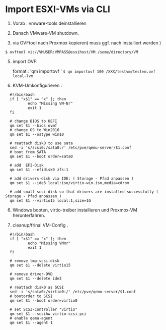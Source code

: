 # Import ESXI-VMs via CLI

1) Vorab : vmware-tools deinstallieren
2) Danach VMware-VM shutdown.

3) via OVFtool nach Proxmox kopieren( muss ggf. nach installiert werden )
   
  `$ ovftool vi://VMUSER:VMPASS@esxihost/VM /some/directory/VM`

5) import OVF: 

   format : 'qm importovf <vmid> <manifest> <storage>'
  `$ qm importovf 100 /XXX/testvm/testvm.ovf local-lvm`

7) KVM-Umkonfigurieren :
```   
  #!/bin/bash
  if [ "x$1" == "x" ]; then
          echo "Missing VM-Nr"
          exit 1
  fi
  
  # change BIOS to UEFI
  qm set $1 --bios ovmf
  # change OS to Win2016
  qm set $1 --ostype win10
  
  # reattach disk0 to use sata
  sed -i 's/scsi0:/sata0:/' /etc/pve/qemu-server/$1.conf
  # boot from SATA
  qm set $1 --boot order=sata0
  
  # add  EFI-Disk
  qm set $1 --efidisk0 zfs:1
  
  # add drivers-disk via IDE: ( Storage - Pfad anpassen ) 
  qm set $1 --ide3 local:iso/virtio-win.iso,media=cdrom
  
  # add small scsi-disk so that drivers are installed successfully ( Storage - Pfad anpassen ) 
  qm set $1 --virtio15 local:1,size=1G
```

6) Windows booten, virtio-treiber installieren und Proxmox-VM herunterfahren.

7) cleanup/frinal VM-Config .
```
  #!/bin/bash
  if [ "x$1" == "x" ]; then
          echo "Missing VMnr"
          exit 1
  fi
  
  # remove tmp-scsi-disk
  qm set $1 --delete virtio15
  
  # remove driver-DVD
  qm set $1 --delete ide3
  
  # reattach disk0 as SCSI
  sed -i 's/sata0:/virtio0:/' /etc/pve/qemu-server/$1.conf
  # bootorder to SCSI
  qm set $1 --boot order=virtio0
  
  # set SCSI-Controller "virtio"
  qm set $1 --scsihw virtio-scsi-pci
  # enable qemu-agent
  qm set $1 --agent 1
```
